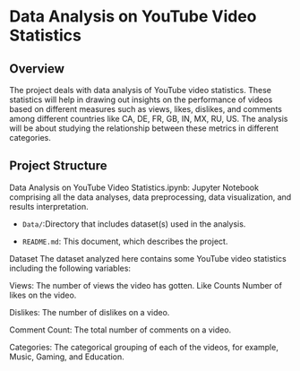# Data Analysis on YouTube Video Statistics

## Overview

The project deals with data analysis of YouTube video statistics.
These statistics will help in drawing out insights on the performance of videos based on different measures such as views, likes, dislikes, and comments among different countries like CA, DE, FR, GB, IN, MX, RU, US. The analysis will be about studying the relationship between these metrics in different categories.

## Project Structure

Data Analysis on YouTube Video Statistics.ipynb: Jupyter Notebook comprising all the data analyses, data preprocessing, data visualization, and results interpretation.

- `Data/`:Directory that includes dataset(s) used in the analysis.

- `README.md`: This document, which describes the project.

Dataset The dataset analyzed here contains some YouTube video statistics including the following variables:

Views: The number of views the video has gotten.
Like Counts Number of likes on the video.

Dislikes: The number of dislikes on a video.

Comment Count: The total number of comments on a video.

Categories: The categorical grouping of each of the videos, for example, Music, Gaming, and Education.
